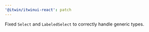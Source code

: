 ```yaml
---
'@itwin/itwinui-react': patch
---
```


Fixed `Select` and `LabeledSelect` to correctly handle generic types.
